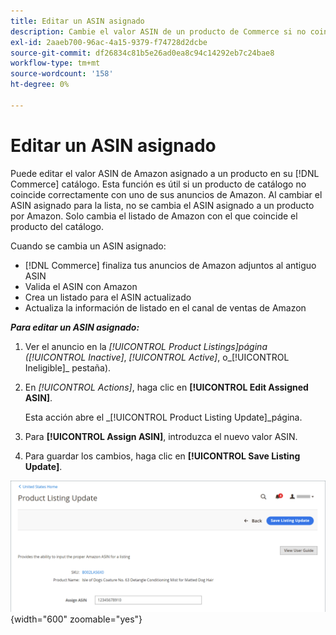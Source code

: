 ```yaml
---
title: Editar un ASIN asignado
description: Cambie el valor ASIN de un producto de Commerce si no coincide correctamente con uno de sus anuncios de Amazon.
exl-id: 2aaeb700-96ac-4a15-9379-f74728d2dcbe
source-git-commit: df26834c81b5e26ad0ea8c94c14292eb7c24bae8
workflow-type: tm+mt
source-wordcount: '158'
ht-degree: 0%

---
```


# Editar un ASIN asignado

Puede editar el valor ASIN de Amazon asignado a un producto en su [!DNL Commerce] catálogo. Esta función es útil si un producto de catálogo no coincide correctamente con uno de sus anuncios de Amazon. Al cambiar el ASIN asignado para la lista, no se cambia el ASIN asignado a un producto por Amazon. Solo cambia el listado de Amazon con el que coincide el producto del catálogo.

Cuando se cambia un ASIN asignado:

- [!DNL Commerce] finaliza tus anuncios de Amazon adjuntos al antiguo ASIN
- Valida el ASIN con Amazon
- Crea un listado para el ASIN actualizado
- Actualiza la información de listado en el canal de ventas de Amazon

**_Para editar un ASIN asignado:_**

1. Ver el anuncio en la _[!UICONTROL Product Listings]_página (_[!UICONTROL Inactive]_, _[!UICONTROL Active]_, o_[!UICONTROL Ineligible]_ pestaña).

1. En _[!UICONTROL Actions]_, haga clic en **[!UICONTROL Edit Assigned ASIN]**.

   Esta acción abre el _[!UICONTROL Product Listing Update]_página.

1. Para **[!UICONTROL Assign ASIN]**, introduzca el nuevo valor ASIN.

1. Para guardar los cambios, haga clic en **[!UICONTROL Save Listing Update]**.

![Editar un ASIN asignado](assets/amazon-assigned-asin-edit.png){width="600" zoomable="yes"}
